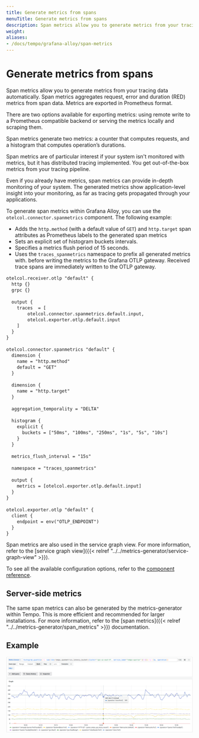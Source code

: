 ```yaml
---
title: Generate metrics from spans
menuTitle: Generate metrics from spans
description: Span metrics allow you to generate metrics from your tracing data automatically.
weight:
aliases:
- /docs/tempo/grafana-alloy/span-metrics
---
```


# Generate metrics from spans

Span metrics allow you to generate metrics from your tracing data automatically.
Span metrics aggregates request, error and duration (RED) metrics from span data.
Metrics are exported in Prometheus format.

There are two options available for exporting metrics: using remote write to a Prometheus compatible backend or serving the metrics locally and scraping them.

Span metrics generate two metrics: a counter that computes requests, and a histogram that computes operation’s durations.

Span metrics are of particular interest if your system isn't monitored with metrics,
but it has distributed tracing implemented.
You get out-of-the-box metrics from your tracing pipeline.

Even if you already have metrics, span metrics can provide in-depth monitoring of your system.
The generated metrics show application-level insight into your monitoring,
as far as tracing gets propagated through your applications.

To generate span metrics within Grafana Alloy, you can use the `otelcol.connector.spanmetrics` component.
The following example:
* Adds the `http.method` (with a default value of `GET`) and `http.target` span attributes as Prometheus labels
    to the generated span metrics
* Sets an explicit set of histogram buckets intervals.
* Specifies a metrics flush period of 15 seconds.
* Uses the `traces_spanmetrics` namespace to prefix all generated metrics with.
before writing the metrics to the Grafana OTLP gateway.
Received trace spans are immediately written to the OTLP gateway.

```alloy
otelcol.receiver.otlp "default" {
  http {}
  grpc {}

  output {
    traces  = [
        otelcol.connector.spanmetrics.default.input,
        otelcol.exporter.otlp.default.input
    ]
  }
}

otelcol.connector.spanmetrics "default" {
  dimension {
    name = "http.method"
    default = "GET"
  }

  dimension {
    name = "http.target"
  }

  aggregation_temporality = "DELTA"

  histogram {
    explicit {
      buckets = ["50ms", "100ms", "250ms", "1s", "5s", "10s"]
    }
  }

  metrics_flush_interval = "15s"

  namespace = "traces_spanmetrics"

  output {
    metrics = [otelcol.exporter.otlp.default.input]
  }
}

otelcol.exporter.otlp "default" {
  client {
    endpoint = env("OTLP_ENDPOINT")
  }
}
```

Span metrics are also used in the service graph view.
For more information, refer to the [service graph view]({{< relref "../../metrics-generator/service-graph-view" >}}).

To see all the available configuration options, refer to the [component reference](https://grafana.com/docs/alloy/latest/reference/components/otelcol.connector.spanmetrics/).

## Server-side metrics

The same span metrics can also be generated by the metrics-generator within Tempo.
This is more efficient and recommended for larger installations.
For more information, refer to the [span metrics]({{< relref "../../metrics-generator/span_metrics" >}}) documentation.

## Example

<p align="center"><img src="../../../metrics-generator/span-metrics-example.png" alt="Span metrics overview"></p>
